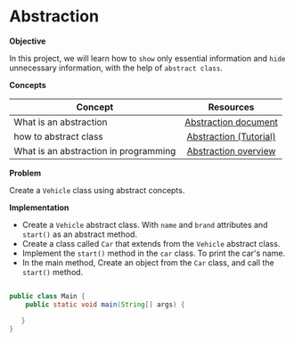 # Abstraction

**Objective**

In this project, we will learn how to `show` only essential information and `hide` unnecessary information, with the help of `abstract class`.


**Concepts**

| Concept   |      Resources      |
|----------|:-------------:|
|What is an abstraction | [Abstraction document](https://stackify.com/oop-concept-abstraction/)|
|how to abstract class| [Abstraction (Tutorial)](https://www.youtube.com/watch?v=52frlN8webg)|
|What is an abstraction in programming|[Abstraction overview](https://www.youtube.com/watch?v=L1-zCdrx8Lk)|


**Problem**

Create  a `Vehicle` class using abstract concepts.

**Implementation**

* Create a `Vehicle` abstract class. With `name` and `brand` attributes and `start()` as an abstract method.
* Create a class called `Car` that extends from the `Vehicle` abstract class.
* Implement the `start()` method in the `car` class. To print the car's name.
* In the main method, Create an object from the `Car` class, and call the `start()` method.

```Java

public class Main {
    public static void main(String[] args) {

   }
}


```
